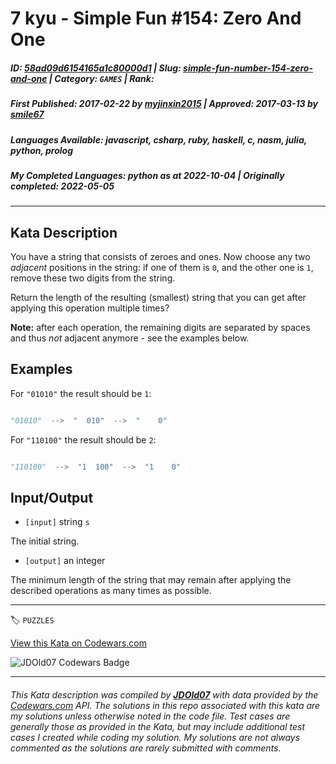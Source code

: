 # 7 kyu - Simple Fun #154: Zero And One

##### **ID**: [58ad09d6154165a1c80000d1](https://www.codewars.com/kata/58ad09d6154165a1c80000d1) | **Slug**: [simple-fun-number-154-zero-and-one](https://www.codewars.com/kata/58ad09d6154165a1c80000d1) | **Category**: `GAMES` | **Rank**: <span style="color:white">7 kyu</span>

##### **First Published**: 2017-02-22 ***by*** [myjinxin2015](https://www.codewars.com/users/myjinxin2015) | **Approved**: 2017-03-13 ***by*** [smile67](https://www.codewars.com/users/smile67)

##### **Languages Available**: javascript, csharp, ruby, haskell, c, nasm, julia, python, prolog

##### **My Completed Languages**: python ***as at*** 2022-10-04 | **Originally completed**: 2022-05-05

---

## Kata Description


You have a string that consists of zeroes and ones. Now choose any two *adjacent* positions in the string: if one of them is `0`, and the other one is `1`, remove these two digits from the string.



Return the length of the resulting (smallest) string that you can get after applying this operation multiple times?



**Note:** after each operation, the remaining digits are separated by spaces and thus *not* adjacent anymore - see the examples below.





## Examples



 For `"01010"` the result should be `1`:

 

```python

"01010"  -->  "  010"  -->  "    0"

```

 

 

 For `"110100"` the result should be `2`:



```python

"110100"  -->  "1  100"  -->  "1    0"

```





## Input/Output



 - `[input]` string `s`



  The initial string.



 - `[output]` an integer



  The minimum length of the string that may remain after applying the described operations as many times as possible.



---


🏷 `PUZZLES`


[View this Kata on Codewars.com](https://www.codewars.com/kata/58ad09d6154165a1c80000d1)

![](https://www.codewars.com/users/jdold07/badges/large "JDOld07 Codewars Badge")

---

###### *This Kata description was compiled by [**JDOld07**](https://tpstech.dev) with data provided by the [Codewars.com](https://www.codewars.com) API.  The solutions in this repo associated with this kata are my solutions unless otherwise noted in the code file.  Test cases are generally those as provided in the Kata, but may include additional test cases I created while coding my solution.  My solutions are not always commented as the solutions are rarely submitted with comments.*
